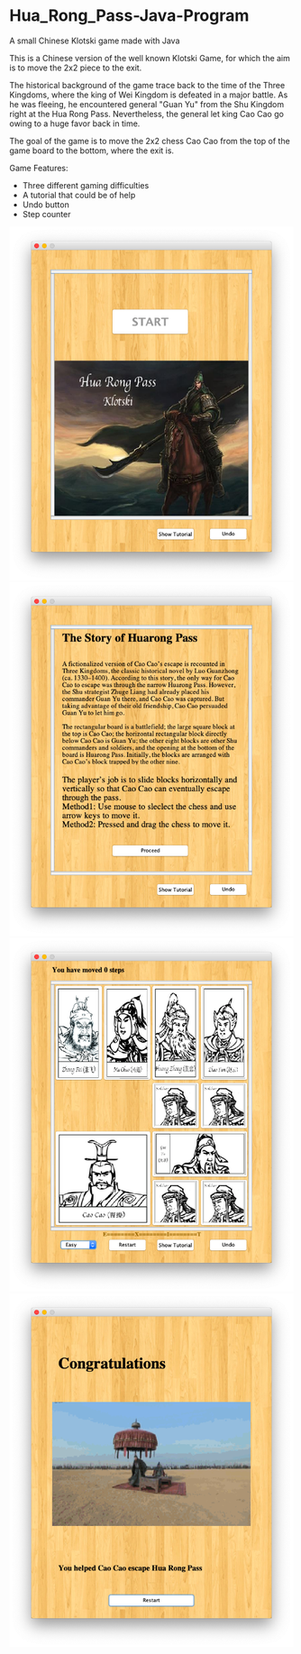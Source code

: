 # Hua_Rong_Pass-Java-Program
A small Chinese Klotski game made with Java

This is a Chinese version of the well known Klotski Game, for which the aim is to move the 2x2 piece to the exit.

The historical background of the game trace back to the time of the Three Kingdoms, where the king of Wei Kingdom is defeated in a major battle. As he was fleeing, he encountered general "Guan Yu" from the Shu Kingdom right at the Hua Rong Pass. Nevertheless, the general let king Cao Cao go owing to a huge favor back in time.

The goal of the game is to move the 2x2 chess Cao Cao from the top of the game board to the bottom, where the exit is.

Game Features:
- Three different gaming difficulties
- A tutorial that could be of help
- Undo button
- Step counter

<img src="Walkthrough/Cover.png">
<img src="Walkthrough/Instructions.png">
<img src="Walkthrough/Game.png">
<img src="Walkthrough/Win.png">
